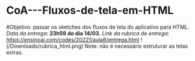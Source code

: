 # CoA---Fluxos-de-tela-em-HTML
#Objetivo: passar os sketches dos fluxos de tela do aplicativo para HTML.
*Data da entrega:* **23h59 do dia 14/03.**
*Link da rubrica de entrega:* https://ensinoai.com/codes/20221/aula6/entrega.html 
!(/Downloads/rubrica_html.png)
Note: não é necessário estruturar as telas extras.
